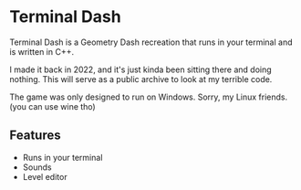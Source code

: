 
# Terminal Dash

Terminal Dash is a Geometry Dash recreation that runs in your terminal and is written in C++.

I made it back in 2022, and it's just kinda been sitting there and doing nothing. This will serve as a public archive to look at my terrible code.

The game was only designed to run on Windows. Sorry, my Linux friends. (you can use wine tho)

## Features

- Runs in your terminal
- Sounds
- Level editor
